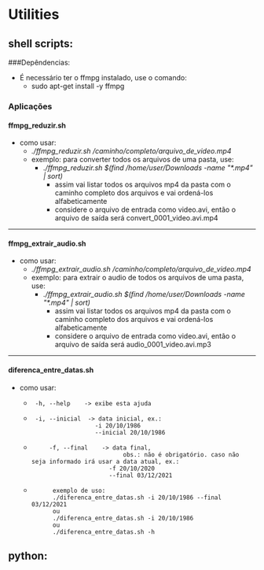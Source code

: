 # Utilities

## shell scripts:

###Depêndencias:
  - É necessário ter o ffmpg instalado, use o comando:
    - sudo apt-get install -y ffmpg   

### Aplicações

#### ffmpg_reduzir.sh
  - como usar:
    - _./ffmpg_reduzir.sh /caminho/completo/arquivo_de_video.mp4_
    - exemplo: para converter todos os arquivos de uma pasta, use:
      - _./ffmpg_reduzir.sh $(find /home/user/Downloads -name "*.mp4" | sort)_
        - assim vai listar todos os arquivos mp4 da pasta com o caminho completo dos arquivos e vai ordená-los alfabeticamente
        - considere o arquivo de entrada como video.avi, então o arquivo de saída será convert_0001_video.avi.mp4 

---

#### ffmpg_extrair_audio.sh
  - como usar:
    - _./ffmpg_extrair_audio.sh /caminho/completo/arquivo_de_video.mp4_
    - exemplo: para extrair o audio de todos os arquivos de uma pasta, use:
      - _./ffmpg_extrair_audio.sh $(find /home/user/Downloads -name "*.mp4" | sort)_
        - assim vai listar todos os arquivos mp4 da pasta com o caminho completo dos arquivos e vai ordená-los alfabeticamente
        - considere o arquivo de entrada como video.avi, então o arquivo de saída será audio_0001_video.avi.mp3 


---
#### diferenca_entre_datas.sh
- como usar:
  -      -h, --help    -> exibe esta ajuda

  -      -i, --inicial  -> data inicial, ex.:
                          -i 20/10/1986
                          --inicial 20/10/1986

  -          -f, --final    -> data final,
                                  obs.: não é obrigatório. caso não seja informado irá usar a data atual, ex.:
                              -f 20/10/2020
                              --final 03/12/2021

  -           exemplo de uso:
              ./diferenca_entre_datas.sh -i 20/10/1986 --final 03/12/2021
              ou
              ./diferenca_entre_datas.sh -i 20/10/1986
              ou
              ./diferenca_entre_datas.sh -h

## python:
